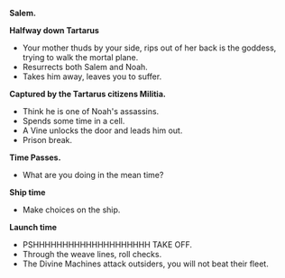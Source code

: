 **Salem.**
 
**Halfway down Tartarus**
 
- Your mother thuds by your side, rips out of her back is the goddess, trying to walk the mortal plane.
- Resurrects both Salem and Noah.
- Takes him away, leaves you to suffer.
 
**Captured by the Tartarus citizens Militia.**
 
- Think he is one of Noah's assassins.
- Spends some time in a cell.
- A Vine unlocks the door and leads him out.
- Prison break.
    
**Time Passes.**
 
- What are you doing in the mean time?
 
**Ship time**
 
- Make choices on the ship.
 
**Launch time**
 
- PSHHHHHHHHHHHHHHHHHHHH TAKE OFF.
- Through the weave lines, roll checks.
- The Divine Machines attack outsiders, you will not beat their fleet.